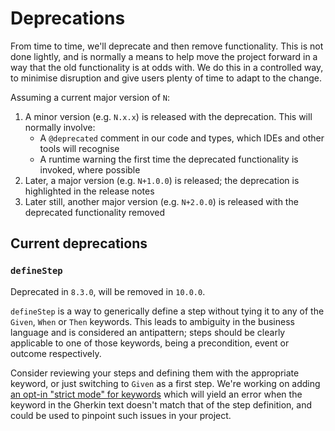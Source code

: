 # Deprecations

From time to time, we'll deprecate and then remove functionality. This is not done lightly, and is normally a means to help move the project forward in a way that the old functionality is at odds with. We do this in a controlled way, to minimise disruption and give users plenty of time to adapt to the change.

Assuming a current major version of `N`:

1. A minor version (e.g. `N.x.x`) is released with the deprecation. This will normally involve:
   - A `@deprecated` comment in our code and types, which IDEs and other tools will recognise
   - A runtime warning the first time the deprecated functionality is invoked, where possible
2. Later, a major version (e.g. `N+1.0.0`) is released; the deprecation is highlighted in the release notes
3. Later still, another major version (e.g. `N+2.0.0`) is released with the deprecated functionality removed

## Current deprecations

### `defineStep`

Deprecated in `8.3.0`, will be removed in `10.0.0`.

`defineStep` is a way to generically define a step without tying it to any of the `Given`, `When` or `Then` keywords. This leads to ambiguity in the business language and is considered an antipattern; steps should be clearly applicable to one of those keywords, being a precondition, event or outcome respectively.

Consider reviewing your steps and defining them with the appropriate keyword, or just switching to `Given` as a first step. We're working on adding [an opt-in "strict mode" for keywords](https://github.com/cucumber/cucumber-js/issues/2043) which will yield an error when the keyword in the Gherkin text doesn't match that of the step definition, and could be used to pinpoint such issues in your project.
